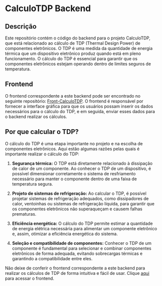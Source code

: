 # CalculoTDP Backend

## Descrição

Este repositório contém o código do backend para o projeto CalculoTDP, que está relacionado ao cálculo de TDP (Thermal Design Power) de componentes eletrônicos. O TDP é uma medida da quantidade de energia térmica que um dispositivo eletrônico produz quando está em pleno funcionamento. O cálculo do TDP é essencial para garantir que os componentes eletrônicos estejam operando dentro de limites seguros de temperatura.

## Frontend

O frontend correspondente a este backend pode ser encontrado no seguinte repositório: [Front-CalculoTDP](https://github.com/tatehira/Front-CalculoTDP). O frontend é responsável por fornecer a interface gráfica para que os usuários possam inserir os dados necessários para o cálculo do TDP, e em seguida, enviar esses dados para o backend realizar os cálculos.

## Por que calcular o TDP?

O cálculo do TDP é uma etapa importante no projeto e na escolha de componentes eletrônicos. Aqui estão algumas razões pelas quais é importante realizar o cálculo do TDP:

1. **Segurança térmica:** O TDP está diretamente relacionado à dissipação de calor de um componente. Ao conhecer o TDP de um dispositivo, é possível dimensionar corretamente o sistema de resfriamento necessário para manter o componente dentro de uma faixa de temperatura segura.

2. **Projeto de sistemas de refrigeração:** Ao calcular o TDP, é possível projetar sistemas de refrigeração adequados, como dissipadores de calor, ventoinhas ou sistemas de refrigeração líquida, para garantir que os componentes eletrônicos não superaqueçam e causem falhas prematuras.

3. **Eficiência energética:** O cálculo do TDP permite estimar a quantidade de energia elétrica necessária para alimentar um componente eletrônico e, assim, otimizar a eficiência energética do sistema.

4. **Seleção e compatibilidade de componentes:** Conhecer o TDP de um componente é fundamental para selecionar e combinar componentes eletrônicos de forma adequada, evitando sobrecargas térmicas e garantindo a compatibilidade entre eles.

Não deixe de conferir o frontend correspondente a este backend para realizar os cálculos de TDP de forma intuitiva e fácil de usar. Clique [aqui](https://github.com/tatehira/Front-CalculoTDP) para acessar o frontend.
